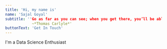 ```yaml
---
title: 'Hi, my name is'
name: 'Sajal Goyal'
subtitle: ''Go as far as you can see; when you get there, you’ll be able to see farther'  
            ~*Thomas Carlyle*'
buttonText: 'Get In Touch'
---
```


I'm a Data Science Enthusiast

